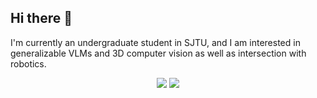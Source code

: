## Hi there 👋

I'm currently an undergraduate student in SJTU, and I am interested in generalizable VLMs and 3D computer vision as well as intersection with robotics.

<!--
  <p align="center"> 
  Visitor count<br>
  <img src="https://profile-counter.glitch.me/Lijiaxin0111/count.svg" />
</p>
-->

<p align="center"> 
 
  <img src="https://github-readme-stats.vercel.app/api?username=Lijiaxin0111&show_icons=true&icon_color=CE1D2D&text_color=718096&bg_color=ffffff&hide_title=true" />

  <img src="https://github-readme-stats.vercel.app/api/top-langs/?username=Lijiaxin0111&style=compact?hide=c" />

</p>
